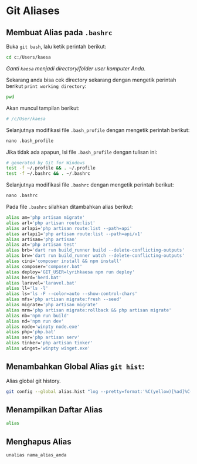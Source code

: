 # Git Aliases

## Membuat Alias pada `.bashrc`

Buka `git bash`, lalu ketik perintah berikut:

```bash
cd c:/Users/kaesa
```

_Ganti `kaesa` menjadi directory/folder user komputer Anda._

Sekarang anda bisa cek directory sekarang dengan mengetik perintah berikut `print working directory`:

```bash
pwd
```

Akan muncul tampilan berikut:

```bash
# /c/User/kaesa
```

Selanjutnya modifikasi file `.bash_profile` dengan mengetik perintah berikut:

```txt
nano .bash_profile
```

Jika tidak ada apapun, Isi file `.bash_profile` dengan tulisan ini:

```bash
# generated by Git for Windows
test -f ~/.profile && . ~/.profile
test -f ~/.bashrc && . ~/.bashrc
```

Selanjutnya modifikasi file `.bashrc` dengan mengetik perintah berikut:

```txt
nano .bashrc
```

Pada file `.bashrc` silahkan ditambahkan alias berikut:

```bash
alias am='php artisan migrate'
alias arl='php artisan route:list'
alias arlapi='php artisan route:list --path=api'
alias arlapi1='php artisan route:list --path=api/v1'
alias artisan='php artisan'
alias at='php artisan test'
alias brb='dart run build_runner build --delete-conflicting-outputs'
alias brw='dart run build_runner watch --delete-conflicting-outputs'
alias cini='composer install && npm install'
alias composer='composer.bat'
alias deploy='GIT_USER=lyrihkaesa npm run deploy'
alias herd='herd.bat'
alias laravel='laravel.bat'
alias ll='ls -l'
alias ls='ls -F --color=auto --show-control-chars'
alias mfs='php artisan migrate:fresh --seed'
alias migrate='php artisan migrate'
alias mrm='php artisan migrate:rollback && php artisan migrate'
alias nb='npm run build'
alias nd='npm run dev'
alias node='winpty node.exe'
alias php='php.bat'
alias ser='php artisan serv'
alias tinker='php artisan tinker'
alias winget='winpty winget.exe'
```

## Menambahkan Global Alias `git hist`:

Alias global git history.

```bash
git config --global alias.hist "log --pretty=format:'%C(yellow)[%ad]%C(reset) %C(green)[%h]%C(reset) | %C(red)%s %C(bold red){{%an}}%C(reset) %C(blue)%d%C(reset)' --graph --date=short"
```

## Menampilkan Daftar Alias

```bash
alias
```

## Menghapus Alias

```
unalias nama_alias_anda
```
